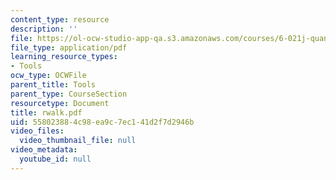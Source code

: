 ```yaml
---
content_type: resource
description: ''
file: https://ol-ocw-studio-app-qa.s3.amazonaws.com/courses/6-021j-quantitative-physiology-cells-and-tissues-fall-2004/558023884c98ea9c7ec141d2f7d2946b_rwalk.pdf
file_type: application/pdf
learning_resource_types:
- Tools
ocw_type: OCWFile
parent_title: Tools
parent_type: CourseSection
resourcetype: Document
title: rwalk.pdf
uid: 55802388-4c98-ea9c-7ec1-41d2f7d2946b
video_files:
  video_thumbnail_file: null
video_metadata:
  youtube_id: null
---
```

